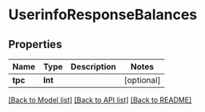 # UserinfoResponseBalances

## Properties
Name | Type | Description | Notes
------------ | ------------- | ------------- | -------------
**tpc** | **Int** |  | [optional] 

[[Back to Model list]](../README.md#documentation-for-models) [[Back to API list]](../README.md#documentation-for-api-endpoints) [[Back to README]](../README.md)


